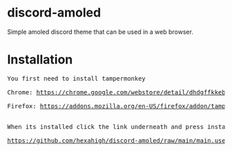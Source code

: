 # discord-amoled
Simple amoled discord theme that can be used in a web browser.

# Installation
<pre>
You first need to install tampermonkey

Chrome: <a href="https://chrome.google.com/webstore/detail/dhdgffkkebhmkfjojejmpbldmpobfkfo/">https://chrome.google.com/webstore/detail/dhdgffkkebhmkfjojejmpbldmpobfkfo/</a>

Firefox: <a href="https://addons.mozilla.org/en-US/firefox/addon/tampermonkey/">https://addons.mozilla.org/en-US/firefox/addon/tampermonkey/</a>
  

When its installed click the link underneath and press install.

<a href="https://github.com/hexahigh/discord-amoled/raw/main/main.user.js">https://github.com/hexahigh/discord-amoled/raw/main/main.user.js</a>
</pre>

